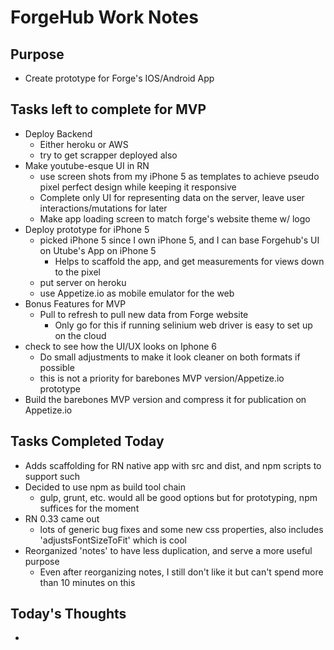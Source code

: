 # ForgeHub Work Notes

## Purpose
- Create prototype for Forge's IOS/Android App

## Tasks left to complete for MVP
- Deploy Backend
  - Either heroku or AWS
  - try to get scrapper deployed also
- Make youtube-esque UI in RN
  - use screen shots from my iPhone 5 as templates to achieve pseudo pixel perfect design while keeping it responsive
  - Complete only UI for representing data on the server, leave user interactions/mutations for later
  - Make app loading screen to match forge's website theme w/ logo
- Deploy prototype for iPhone 5
  - picked iPhone 5 since I own iPhone 5, and I can base Forgehub's UI on Utube's App on iPhone 5
    - Helps to scaffold the app, and get measurements for views down to the pixel
  - put server on heroku
  - use Appetize.io as mobile emulator for the web
- Bonus Features for MVP
  - Pull to refresh to pull new data from Forge website
    - Only go for this if running selinium web driver is easy to set up on the cloud
- check to see how the UI/UX looks on Iphone 6
  - Do small adjustments to make it look cleaner on both formats if possible
  - this is not a priority for barebones MVP version/Appetize.io prototype
- Build the barebones MVP version and compress it for publication on Appetize.io

## Tasks Completed Today
- Adds scaffolding for RN native app with src and dist, and npm scripts to support such
- Decided to use npm as build tool chain
  - gulp, grunt, etc. would all be good options but for prototyping, npm suffices for the moment
- RN 0.33 came out
  - lots of generic bug fixes and some new css properties, also includes 'adjustsFontSizeToFit' which is cool
- Reorganized 'notes' to have less duplication, and serve a more useful purpose
  - Even after reorganizing notes, I still don't like it but can't spend more than 10 minutes on this

## Today's Thoughts
-
